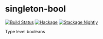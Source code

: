 # singleton-bool

[![Build Status](https://travis-ci.org/phadej/singleton-bool.svg?branch=master)](https://travis-ci.org/phadej/singleton-bool)
[![Hackage](https://img.shields.io/hackage/v/singleton-bool.svg)](http://hackage.haskell.org/package/singleton-bool)
[![Stackage Nightly](http://stackage.org/package/singleton-bool/badge/nightly)](http://stackage.org/nightly/package/singleton-bool)

Type level booleans
